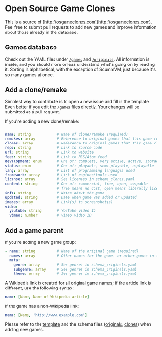 # Open Source Game Clones

This is a source of [http://osgameclones.com](http://osgameclones.com). Feel
free to submit pull requests to add new games and improve information about
those already in the database.

## Games database

Check out the YAML files under [`/games`][games] and [`/originals`][originals]. All information is inside, and you should more or less
understand what's going on by reading it. Sorting is alphabetical, with the
exception of ScummVM, just because it's so many games at once.

## Add a clone/remake

Simplest way to contribute is to open a new issue and fill in the template.
Even better if you edit the [`/games`][games] files directly. Your
changes will be submitted as a pull request.

If you're adding a new clone/remake:

```yaml

name: string            # Name of clone/remake (required)
remakes: array          # Reference to original games that this game remakes
clones: array           # Reference to original games that this game clones
repo: string            # Link to source code
url: string             # Link to website
feed: string            # Link to RSS/Atom feed
development: enum       # One of: complete, very active, active, sporadic, halted
status: enum            # One of: playable, semi-playable, unplayable
lang: array             # List of programming languages used
framework: array        # List of engines/tools used
license: array          # See licenses in schema_clones.yaml
content: string         # One of: commercial, free, open, swapable
                        # free means no cost, open means liberally licensed
info: string            # Notes about the game
updated: string         # Date when game was added or updated
images: array           # Link(s) to screenshot(s)
video:
  youtube: string       # YouTube video ID
  vimeo: number         # Vimeo video ID
```

## Add a game parent

If you're adding a new game group:

```yaml
- name: string          # Name of the original game (required)
  names: array          # Other names for the game, or other games in the series
  meta:
    genre: array        # See genres in schema_originals.yaml
    subgenre: array     # See genres in schema_originals.yaml
    theme: array        # See genres in schema_originals.yaml
```

A Wikipedia link is created for all original game names; if the article link is different, use the following syntax:

```yaml
name: [Name, Name of Wikipedia article]
```

If the game has a non-Wikipedia link:

```yaml
name: [Name, 'http://www.example.com']
```

Please refer to the [template][template] and the schema files ([originals][schema_originals], [clones][schema_clones])
when adding new games.


[games]: games/
[originals]: originals/
[schema_originals]: schema_originals.yaml
[schema_clones]: schema_clones.yaml
[template]: .github/ISSUE_TEMPLATE.md
